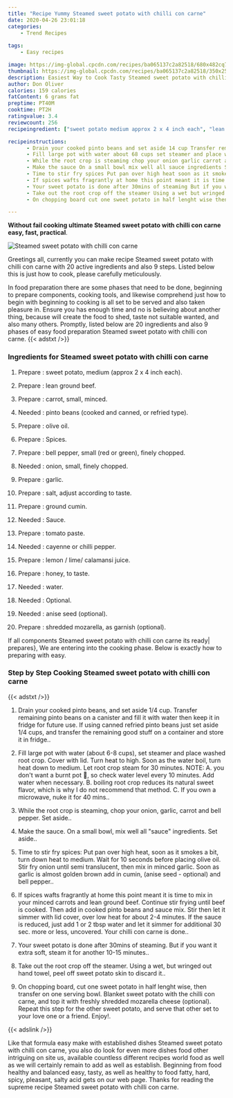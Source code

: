 ```yaml
---
title: "Recipe Yummy Steamed sweet potato with chilli con carne"
date: 2020-04-26 23:01:18
categories:
    - Trend Recipes
    
tags:
    - Easy recipes

image: https://img-global.cpcdn.com/recipes/ba065137c2a82518/680x482cq70/steamed-sweet-potato-with-chilli-con-carne-recipe-main-photo.jpg
thumbnail: https://img-global.cpcdn.com/recipes/ba065137c2a82518/350x250cq70/steamed-sweet-potato-with-chilli-con-carne-recipe-main-photo.jpg
description: Easiest Way to Cook Tasty Steamed sweet potato with chilli con carne with 20 ingredients and 9 stages of easy cooking.
author: Don Oliver
calories: 159 calories
fatContent: 6 grams fat
preptime: PT40M
cooktime: PT2H
ratingvalue: 3.4
reviewcount: 256
recipeingredient: ["sweet potato medium approx 2 x 4 inch each", "lean ground beef", "carrot small minced", "pinto beans cooked and canned or refried type", "olive oil", "Spices", "bell pepper small red or green finely chopped", "onion small finely chopped", "garlic", "salt adjust according to taste", "ground cumin", "Sauce", "tomato paste", "cayenne or chilli pepper", "lemon  lime calamansi juice", "honey to taste", "water", "Optional", "anise seed optional", "shredded mozarella as garnish optional"]

recipeinstructions: 
      - Drain your cooked pinto beans and set aside 14 cup Transfer remaining pinto beans on a canister and fill it with water then keep it in fridge for future use If using canned refried pinto beans just set aside 14 cups and transfer the remaining good stuff on a container and store it in fridge 
      - Fill large pot with water about 68 cups set steamer and place washed root crop Cover with lid Turn heat to high Soon as the water boil turn heat down to medium Let root crop steam for 30 minutes NOTE A you dont want a burnt pot  so check water level every 10 minutes Add water when necessary B boiling root crop reduces its natural sweet flavor which is why I do not recommend that method C If you own a microwave nuke it for 40 mins 
      - While the root crop is steaming chop your onion garlic carrot and bell pepper Set aside 
      - Make the sauce On a small bowl mix well all sauce ingredients Set aside 
      - Time to stir fry spices Put pan over high heat soon as it smokes a bit turn down heat to medium Wait for 10 seconds before placing olive oil Stir fry onion until semi translucent then mix in minced garlic Soon as garlic is almost golden brown add in cumin anise seed  optional and bell pepper 
      - If spices wafts fragrantly at home this point meant it is time to mix in your minced carrots and lean ground beef Continue stir frying until beef is cooked Then add in cooked pinto beans and sauce mix Stir then let it simmer with lid cover over low heat for about 24 minutes If the sauce is reduced just add 1 or 2 tbsp water and let it simmer for additional 30 sec more or less uncovered Your chilli con carne is done 
      - Your sweet potato is done after 30mins of steaming But if you want it extra soft steam it for another 1015 minutes 
      - Take out the root crop off the steamer Using a wet but wringed out hand towel peel off sweet potato skin to discard it 
      - On chopping board cut one sweet potato in half lenght wise then transfer on one serving bowl Blanket sweet potato with the chilli con carne and top it with freshly shredded mozarella cheese optional Repeat this step for the other sweet potato and serve that other set to your love one or a friend Enjoy

---
```




**Without fail cooking ultimate Steamed sweet potato with chilli con carne easy, fast, practical**. 


![Steamed sweet potato with chilli con carne](https://img-global.cpcdn.com/recipes/ba065137c2a82518/680x482cq70/steamed-sweet-potato-with-chilli-con-carne-recipe-main-photo.jpg "Steamed sweet potato with chilli con carne")




Greetings all, currently you can make recipe Steamed sweet potato with chilli con carne with 20 active ingredients and also 9 steps. Listed below this is just how to cook, please carefully meticulously.

In food preparation there are some phases that need to be done, beginning to prepare components, cooking tools, and likewise comprehend just how to begin with beginning to cooking is all set to be served and also taken pleasure in. Ensure you has enough time and no is believing about another thing, because will create the food to shed, taste not suitable wanted, and also many others. Promptly, listed below are 20 ingredients and also 9 phases of easy food preparation Steamed sweet potato with chilli con carne.
{{< adstxt />}}

### Ingredients for Steamed sweet potato with chilli con carne


1. Prepare  : sweet potato, medium (approx 2 x 4 inch each).

1. Prepare  : lean ground beef.

1. Prepare  : carrot, small, minced.

1. Needed  : pinto beans (cooked and canned, or refried type).

1. Prepare  : olive oil.

1. Prepare  : Spices.

1. Prepare  : bell pepper, small (red or green), finely chopped.

1. Needed  : onion, small, finely chopped.

1. Prepare  : garlic.

1. Prepare  : salt, adjust according to taste.

1. Prepare  : ground cumin.

1. Needed  : Sauce.

1. Prepare  : tomato paste.

1. Needed  : cayenne or chilli pepper.

1. Prepare  : lemon / lime/ calamansi juice.

1. Prepare  : honey, to taste.

1. Needed  : water.

1. Needed  : Optional.

1. Needed  : anise seed (optional).

1. Prepare  : shredded mozarella, as garnish (optional).



If all components Steamed sweet potato with chilli con carne its ready| prepares}, We are entering into the cooking phase. Below is exactly how to preparing with easy.

### Step by Step Cooking Steamed sweet potato with chilli con carne

{{< adstxt />}}


1. Drain your cooked pinto beans, and set aside 1/4 cup. Transfer remaining pinto beans on a canister and fill it with water then keep it in fridge for future use. If using canned refried pinto beans just set aside 1/4 cups, and transfer the remaining good stuff on a container and store it in fridge..



1. Fill large pot with water (about 6-8 cups), set steamer and place washed root crop. Cover with lid. Turn heat to high. Soon as the water boil, turn heat down to medium. Let root crop steam for 30 minutes. NOTE: A. you don&#39;t want a burnt pot 🤭, so check water level every 10 minutes. Add water when necessary. B. boiling root crop reduces its natural sweet flavor, which is why I do not recommend that method. C. If you own a microwave, nuke it for 40 mins..



1. While the root crop is steaming, chop your onion, garlic, carrot and bell pepper. Set aside..



1. Make the sauce. On a small bowl, mix well all &#34;sauce&#34; ingredients. Set aside..



1. Time to stir fry spices: Put pan over high heat, soon as it smokes a bit, turn down heat to medium. Wait for 10 seconds before placing olive oil. Stir fry onion until semi translucent, then mix in minced garlic. Soon as garlic is almost golden brown add in cumin, (anise seed - optional) and bell pepper..



1. If spices wafts fragrantly at home this point meant it is time to mix in your minced carrots and lean ground beef. Continue stir frying until beef is cooked. Then add in cooked pinto beans and sauce mix. Stir then let it simmer with lid cover, over low heat for about 2-4 minutes. If the sauce is reduced, just add 1 or 2 tbsp water and let it simmer for additional 30 sec. more or less, uncovered. Your chilli con carne is done..



1. Your sweet potato is done after 30mins of steaming. But if you want it extra soft, steam it for another 10-15 minutes..



1. Take out the root crop off the steamer. Using a wet, but wringed out hand towel, peel off sweet potato skin to discard it..



1. On chopping board, cut one sweet potato in half lenght wise, then transfer on one serving bowl. Blanket sweet potato with the chilli con carne, and top it with freshly shredded mozarella cheese (optional). Repeat this step for the other sweet potato, and serve that other set to your love one or a friend. Enjoy!.





{{< adslink />}}

Like that formula easy make with established dishes Steamed sweet potato with chilli con carne, you also do look for even more dishes food other intriguing on site us, available countless different recipes world food as well as we will certainly remain to add as well as establish. Beginning from food healthy and balanced easy, tasty, as well as healthy to food fatty, hard, spicy, pleasant, salty acid gets on our web page. Thanks for reading the supreme recipe Steamed sweet potato with chilli con carne.
